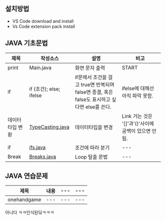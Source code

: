 ## 설치방법
- VS Code download and install
- Vs Code extension pack install
## JAVA 기초문법
|  제목  |  작성소스  |  설명  |  비고  |
|  ---  |  ---  |  ---  |  ---  |
|  print  |  Main.java  |  화면 문자 출력  |  START  |
|  if  |  if (조건); else; ifelse  |  if문에서 조건을 걸고 true면 반복되며 false면 종결, 혹은 false도 표시하고 싶다면 else를 쓴다.  |  ifelse에 대해선 아직 파악 못함.   |
|  데이터타입 변환  |  [TypeCasting.java](https://github.com/SSSanga/study_javas/blob/master/src/TypeCasting.java) |  데이터타입을 변경  |  Link 거는 것은 []()'[]'과'()'사이에 공백이 있으면 안됨.   |
|  if  |  [ifs.java](./src/Ifs.java)  |  조건에 따라 분기  |  ---  |
|  Break  |  [Breaks.java](./src/Breaks.java)  |  Loop 탈출 문법 |  ---  |
## JAVA 연습문제 
|  제목  |  내용  |  ---  |  ---  |
|---|---|----|----|
|  onehandgame  |  ---  |  ---  |  ---  |
아니다 ㅋㅋ인식된닼ㅋㅋㅋ
